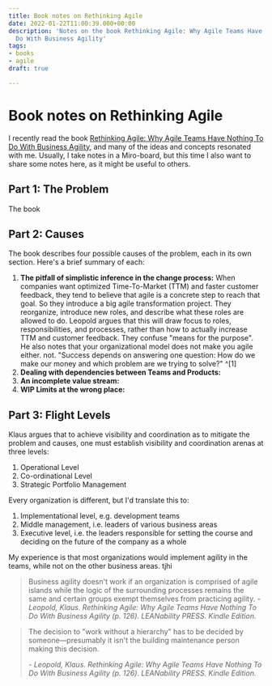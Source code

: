 ```yaml
---
title: Book notes on Rethinking Agile
date: 2022-01-22T11:00:39.000+00:00
description: 'Notes on the book Rethinking Agile: Why Agile Teams Have Nothing To
  Do With Business Agility'
tags:
- books
- agile
draft: true

---
```

# Book notes on Rethinking Agile

I recently read the book [Rethinking Agile: Why Agile Teams Have Nothing To Do With Business Agility](\[https://www.amazon.com/Rethinking-Agile-Nothing-Business-Agility/dp/3903205397), and many of the ideas and concepts resonated with me. Usually, I take notes in a Miro-board, but this time I also want to share some notes here, as it might be useful to others.

## Part 1: The Problem

The book

## Part 2: Causes

The book describes four possible causes of the problem, each in its own section. Here's a brief summary of each:

1. **The pitfall of simplistic inference in the change process:** When companies want optimized Time-To-Market (TTM) and faster customer feedback, they tend to believe that agile is a concrete step to reach that goal. So they introduce a big agile transformation project. They reorganize, introduce new roles, and describe what these roles are allowed to do. Leopold argues that this will draw focus to roles, responsibilities, and processes, rather than how to actually increase TTM and customer feedback. They confuse "means for the purpose". He also notes that your organizational model does not make you agile either. not. "Success depends on answering one question: How do we make our money and which problem are we trying to solve?" ^[1]
2. **Dealing with dependencies between Teams and Products:**  
3. **An incomplete value stream:** 
4. **WIP Limits at the wrong place:** 

## Part 3: Flight Levels

Klaus argues that to achieve visibility and coordination as to mitigate the problem and causes, one must establish visibility and coordination arenas at three levels:

1. Operational Level
2. Co-ordinational Level
3. Strategic Portfolio Management

Every organization is different, but I'd translate this to:

1. Implementational level, e.g. development teams
2. Middle management, i.e. leaders of various business areas
3. Executive level, i.e. the leaders responsible for setting the course and deciding on the future of the company as a whole

My experience is that most organizations would implement agility in the teams, while not on the other business areas. tjhi

> Business agility doesn't work if an organization is comprised of agile islands while the logic of the surrounding processes remains the same and certain groups exempt themselves from practicing agility.
> _- Leopold, Klaus. Rethinking Agile: Why Agile Teams Have Nothing To Do With Business Agility (p. 126). LEANability PRESS. Kindle Edition._

> The decision to "work without a hierarchy" has to be decided by someone—presumably it isn't the building maintenance person making this decision.
>
> _- Leopold, Klaus. Rethinking Agile: Why Agile Teams Have Nothing To Do With Business Agility (p. 126). LEANability PRESS. Kindle Edition._


[^1]: Leopold, Klaus. Rethinking Agile: Why Agile Teams Have Nothing To Do With Business Agility (p. 41). LEANability PRESS. Kindle Edition.